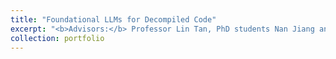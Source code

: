 ```yaml
---
title: "Foundational LLMs for Decompiled Code"
excerpt: "<b>Advisors:</b> Professor Lin Tan, PhD students Nan Jiang and Danning Xie.<br/><br/>In this project, we aim to develop a foundational model for use in refinement of the output of decompilers. Previous state-of-the-art approach [LLM4Decompile](https://arxiv.org/abs/2403.05286) is trained only on output of the Ghidra SRE tool, and we hope to build on the generalization capabilities of the model for use with output of the Hex-Rays decompiler accessed through IDA Pro. I am thus aiming to explore efficient self-supervised methods and architectural adjustments for finetuning of their released model. Gathering and decopmiling code from Github repositories has been a major bottleneck in this project, combined with slow training of very large models, further indicating to me the importance of model and data efficient approaches."
collection: portfolio
---
```

